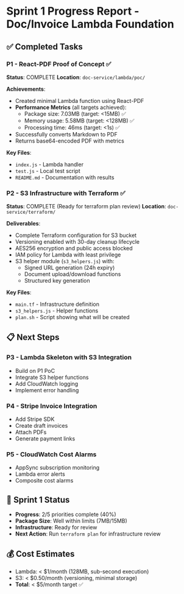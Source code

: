 # Sprint 1 Progress Report - Doc/Invoice Lambda Foundation

## ✅ Completed Tasks

### P1 - React-PDF Proof of Concept ✅
**Status**: COMPLETE
**Location**: `doc-service/lambda/poc/`

**Achievements**:
- Created minimal Lambda function using React-PDF
- **Performance Metrics** (all targets achieved):
  - Package size: 7.03MB (target: <15MB) ✅
  - Memory usage: 5.58MB (target: <128MB) ✅
  - Processing time: 46ms (target: <1s) ✅
- Successfully converts Markdown to PDF
- Returns base64-encoded PDF with metrics

**Key Files**:
- `index.js` - Lambda handler
- `test.js` - Local test script
- `README.md` - Documentation with results

### P2 - S3 Infrastructure with Terraform ✅
**Status**: COMPLETE (Ready for terraform plan review)
**Location**: `doc-service/terraform/`

**Deliverables**:
- Complete Terraform configuration for S3 bucket
- Versioning enabled with 30-day cleanup lifecycle
- AES256 encryption and public access blocked
- IAM policy for Lambda with least privilege
- S3 helper module (`s3_helpers.js`) with:
  - Signed URL generation (24h expiry)
  - Document upload/download functions
  - Structured key generation

**Key Files**:
- `main.tf` - Infrastructure definition
- `s3_helpers.js` - Helper functions
- `plan.sh` - Script showing what will be created

## 📋 Next Steps

### P3 - Lambda Skeleton with S3 Integration
- Build on P1 PoC
- Integrate S3 helper functions
- Add CloudWatch logging
- Implement error handling

### P4 - Stripe Invoice Integration
- Add Stripe SDK
- Create draft invoices
- Attach PDFs
- Generate payment links

### P5 - CloudWatch Cost Alarms
- AppSync subscription monitoring
- Lambda error alerts
- Composite cost alarms

## 🎯 Sprint 1 Status
- **Progress**: 2/5 priorities complete (40%)
- **Package Size**: Well within limits (7MB/15MB)
- **Infrastructure**: Ready for review
- **Next Action**: Run `terraform plan` for infrastructure review

## 💰 Cost Estimates
- Lambda: < $1/month (128MB, sub-second execution)
- S3: < $0.50/month (versioning, minimal storage)
- **Total**: < $5/month target ✅
